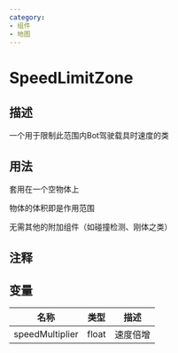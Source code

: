 ```yaml
---
category: 
- 组件
- 地图
---
```

# SpeedLimitZone
## 描述

一个用于限制此范围内Bot驾驶载具时速度的类

## 用法

套用在一个空物体上

物体的体积即是作用范围

无需其他的附加组件（如碰撞检测、刚体之类）

## 注释

## 变量
| 名称 | 类型 | 描述 |
| ----------- | ----------- | ----------- |
| speedMultiplier  | float | 速度倍增 |  
